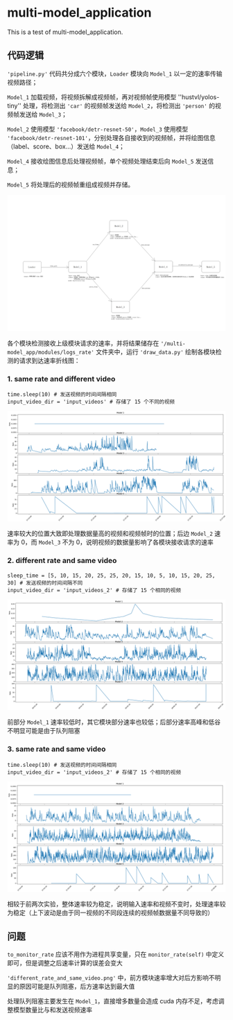 # multi-model_application
This is a test of multi-model_application.

## 代码逻辑

`'pipeline.py'` 代码共分成六个模块，`Loader` 模块向 `Model_1` 以一定的速率传输视频路径；

`Model_1` 加载视频，将视频拆解成视频帧，再对视频帧使用模型 ''hustvl/yolos-tiny'' 处理，将检测出 `'car'` 的视频帧发送给 `Model_2`，将检测出 `'person'` 的视频帧发送给 `Model_3`；

`Model_2` 使用模型 `'facebook/detr-resnet-50'`，`Model_3` 使用模型 `'facebook/detr-resnet-101'`，分别处理各自接收到的视频帧，并将绘图信息（label、score、box...）发送给 `Model_4`；

`Model_4` 接收绘图信息后处理视频帧，单个视频处理结束后向 `Model_5` 发送信息；

`Model_5` 将处理后的视频帧重组成视频并存储。

![Image](https://github.com/lifang535/multi-model_application/blob/main/multi-model_application/modules/multi-model_structure.png)

各个模块检测接收上级模块请求的速率，并将结果储存在 `'/multi-model_app/modules/logs_rate'` 文件夹中，运行 `'draw_data.py'` 绘制各模块检测的请求到达速率折线图：

### 1. same rate and different video
```
time.sleep(10) # 发送视频的时间间隔相同
input_video_dir = 'input_videos' # 存储了 15 个不同的视频
```

![Image](https://github.com/lifang535/multi-model_application/blob/main/multi-model_application/modules/same_rate_and_different_video.png)

速率较大的位置大致即处理数据量高的视频和视频帧时的位置；后边 `Model_2` 速率为 0，而 `Model_3` 不为 0，说明视频的数据量影响了各模块接收请求的速率

### 2. different rate and same video
```
sleep_time = [5, 10, 15, 20, 25, 25, 20, 15, 10, 5, 10, 15, 20, 25, 30] # 发送视频的时间间隔不同
input_video_dir = 'input_videos_2' # 存储了 15 个相同的视频
```

![Image](https://github.com/lifang535/multi-model_application/blob/main/multi-model_application/modules/different_rate_and_same_video.png)

前部分 `Model_1` 速率较低时，其它模块部分速率也较低；后部分速率高峰和低谷不明显可能是由于队列阻塞

### 3. same rate and same video
```
time.sleep(10) # 发送视频的时间间隔相同
input_video_dir = 'input_videos_2' # 存储了 15 个相同的视频
```

![Image](https://github.com/lifang535/multi-model_application/blob/main/multi-model_application/modules/same_rate_and_same_video.png)

相较于前两次实验，整体速率较为稳定，说明输入速率和视频不变时，处理速率较为稳定（上下波动是由于同一视频的不同段连续的视频帧数据量不同导致的）

## 问题

`to_monitor_rate` 应该不用作为进程共享变量，只在 `monitor_rate(self)` 中定义即可，但是调整之后速率计算的误差会变大

`'different_rate_and_same_video.png'` 中，前方模块速率增大对后方影响不明显的原因可能是队列阻塞，后方速率达到最大值

处理队列阻塞主要发生在 `Model_1`，直接增多数量会造成 cuda 内存不足，考虑调整模型数量比与和发送视频速率
